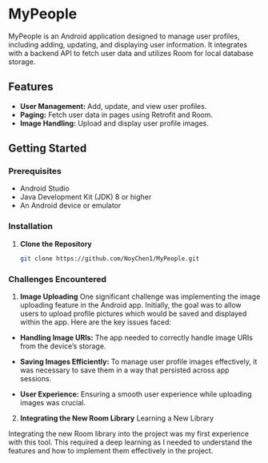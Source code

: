 
# MyPeople

MyPeople is an Android application designed to manage user profiles, including adding, updating, and displaying user information. It integrates with a backend API to fetch user data and utilizes Room for local database storage.

## Features

- **User Management:** Add, update, and view user profiles.
- **Paging:** Fetch user data in pages using Retrofit and Room.
- **Image Handling:** Upload and display user profile images.

## Getting Started

### Prerequisites

- Android Studio
- Java Development Kit (JDK) 8 or higher
- An Android device or emulator
### Installation

1. **Clone the Repository**

   ```bash
   git clone https://github.com/NoyChen1/MyPeople.git
   
   
### Challenges Encountered
1. **Image Uploading**
One significant challenge was implementing the image uploading feature in the Android app. Initially, the goal was to allow users to upload profile pictures which would be saved and displayed within the app. Here are the key issues faced:

- **Handling Image URIs:** The app needed to correctly handle image URIs from the device’s storage.

- **Saving Images Efficiently:** To manage user profile images effectively, it was necessary to save them in a way that persisted across app sessions.

- **User Experience:** Ensuring a smooth user experience while uploading images was crucial. 

2. **Integrating the New Room Library**
Learning a New Library

Integrating the new Room library into the project was my first experience with this tool. This required a deep learning as I needed to understand the features and how to implement them effectively in the project.
